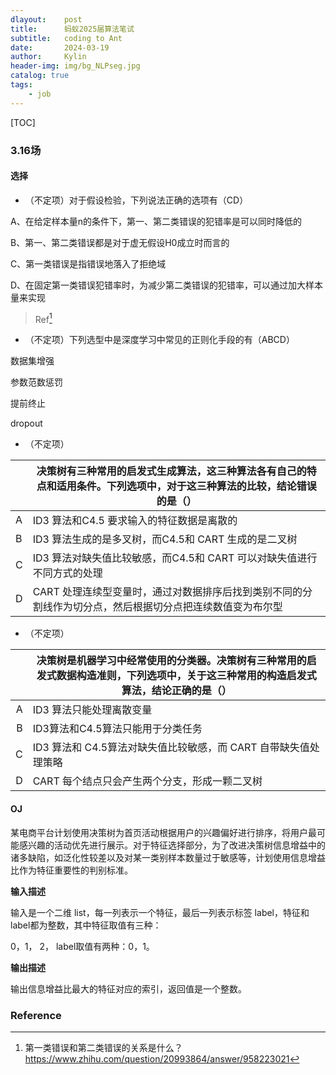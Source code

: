 ```yaml
---
dlayout:    post
title:      蚂蚁2025届算法笔试
subtitle:   coding to Ant
date:       2024-03-19
author:     Kylin
header-img: img/bg_NLPseg.jpg
catalog: true
tags:
    - job
---
```




[TOC]

### 3.16场

#### 选择

- （不定项）对于假设检验，下列说法正确的选项有（CD）

A、在给定样本量n的条件下，第一、第二类错误的犯错率是可以同时降低的

﻿﻿B、第一、第二类错误都是对于虚无假设H0成立时而言的

﻿﻿C、第一类错误是指错误地落入了拒绝域

D、在固定第一类错误犯错率时，为减少第二类错误的犯错率，可以通过加大样本量来实现

> Ref[^1]

- （不定项）下列选型中是深度学习中常见的正则化手段的有（ABCD）

数据集增强

参数范数惩罚

提前终止

dropout

- （不定项）

|      | 决策树有三种常用的启发式生成算法，这三种算法各有自己的特点和适用条件。下列选项中，对于这三种算法的比较，结论错误的是（） |
| ---- | ------------------------------------------------------------ |
| A    | ID3 算法和C4.5 要求输入的特征数据是离散的                    |
| B    | ID3 算法生成的是多叉树，而C4.5和 CART 生成的是二叉树         |
| C    | ID3 算法对缺失值比较敏感，而C4.5和 CART 可以对缺失值进行不同方式的处理 |
| D    | CART 处理连续型变量时，通过对数据排序后找到类别不同的分割线作为切分点，然后根据切分点把连续数值变为布尔型 |

- （不定项）

|      | 决策树是机器学习中经常使用的分类器。决策树有三种常用的启发式数据构造准则，下列选项中，关于这三种常用的构造启发式算法，结论正确的是（） |
  | ---: | ------------------------------------------------------------ |
  |    A | ID3 算法只能处理离散变量                                     |
  |    B | ID3算法和C4.5算法只能用于分类任务                            |
  |    C | ID3 算法和 C4.5算法对缺失值比较敏感，而 CART 自带缺失值处理策略 |
  |    D | CART 每个结点只会产生两个分支，形成一颗二叉树                |

#### OJ

某电商平台计划使用决策树为首页活动根据用户的兴趣偏好进行排序，将用户最可能感兴趣的活动优先进行展示。对于特征选择部分，为了改进决策树信息增益中的诸多缺陷，如泛化性较差以及对某一类别样本数量过于敏感等，计划使用信息增益比作为特征重要性的判别标准。

 **输入描述**

输入是一个二维 list，每一列表示一个特征，最后一列表示标签 label，特征和label都为整数，其中特征取值有三种：

0，1， 2， label取值有两种：0，1。

**输出描述**

输出信息增益比最大的特征对应的索引，返回值是一个整数。



### Reference

[^1]: 第一类错误和第二类错误的关系是什么？https://www.zhihu.com/question/20993864/answer/958223021

